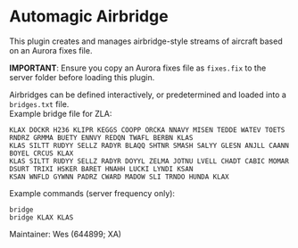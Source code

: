 # Automagic Airbridge

This plugin creates and manages airbridge-style streams of aircraft based on an Aurora fixes file.  

**IMPORTANT**: Ensure you copy an Aurora fixes file as `fixes.fix` to the server folder before loading this plugin.  

Airbridges can be defined interactively, or predetermined and loaded into a	`bridges.txt` file.  
Example bridge file for ZLA:
```
KLAX DOCKR H236 KLIPR KEGGS COOPP ORCKA NNAVY MISEN TEDDE WATEV TOETS RNDRZ GRMMA BUETY ENNVY REDQN TWAFL BERBN KLAS
KLAS SILTT RUDYY SELLZ RADYR BLAQQ SHTNR SMASH SALYY GLESN ANJLL CAANN BOYEL CRCUS KLAX
KLAS SILTT RUDYY SELLZ RADYR DOYYL ZELMA JOTNU LVELL CHADT CABIC MOMAR DSURT TRIXI HSKER BARET HNAHH LUCKI LYNDI KSAN
KSAN WNFLD GYWNN PADRZ CWARD MADOW SLI TRNDO HUNDA KLAX
```

Example commands (server frequency only):
```
bridge
bridge KLAX KLAS
```

Maintainer: Wes (644899; XA)  
